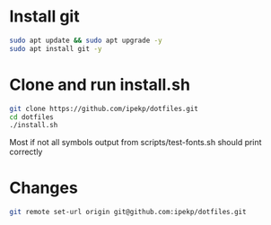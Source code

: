 
# Install git

```bash
sudo apt update && sudo apt upgrade -y
sudo apt install git -y
```
# Clone and run install.sh

```bash
git clone https://github.com/ipekp/dotfiles.git
cd dotfiles
./install.sh
```

Most if not all symbols output from scripts/test-fonts.sh should print correctly

# Changes

```bash
git remote set-url origin git@github.com:ipekp/dotfiles.git
```
